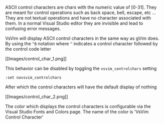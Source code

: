 ASCII control characters are chars with the numeric value of [0-31].  They are meant for control operations such as back space, bell, escape, etc ...  They are not textual operations and have no character associated with them.  In a normal Visual Studio editor they are invisible and lead to confusing error messages.  

VsVim will display ASCII control characters in the same way as gVim does.  By using the `^B` notation where `^` indicates a control character followed by the control code letter 

[[Images/control_char_1.png]]

This behavior can be disabled by toggling the `vsvim_controlchars` setting

    :set novsvim_controlchars

After which the control characters will have the default display of nothing

[[Images/control_char_2.png]]

The color which displays the control characters is configurable via the Visual Studio Fonts and Colors page.  The name of the color is 'VsVim Control Character' 